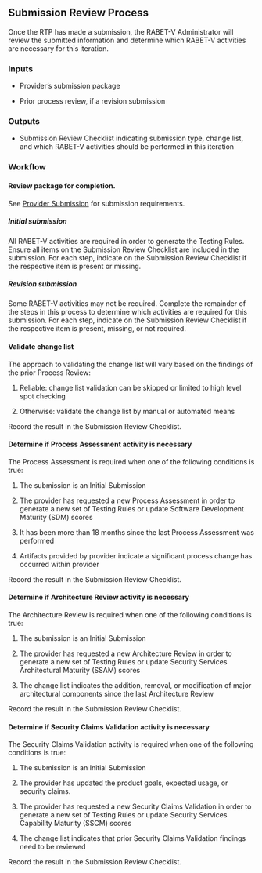 ## Submission Review Process

Once the RTP has made a submission, the RABET-V Administrator will review the submitted information and determine which RABET-V activities are necessary for this iteration.

### Inputs

  - Provider’s submission package

  - Prior process review, if a revision submission

### Outputs

  - Submission Review Checklist indicating submission type, change list, and which RABET-V activities should be performed in this iteration

### Workflow

#### Review package for completion.

See [Provider Submission](./Provider_Submission) for
submission requirements.

##### Initial submission

All RABET-V activities are required in order to generate the Testing Rules. Ensure all items on the Submission Review Checklist are included in the submission. For each step, indicate on the Submission Review Checklist if the respective item is present or missing.

##### Revision submission

Some RABET-V activities may not be required. Complete the remainder of the steps in this process to determine which activities are required for this submission. For each step, indicate on the Submission Review Checklist if the respective item is present, missing, or not required.

#### Validate change list

The approach to validating the change list will vary based on the
findings of the prior Process Review:

1.  Reliable: change list validation can be skipped or limited to high level spot checking

1.  Otherwise: validate the change list by manual or automated means

Record the result in the Submission Review Checklist.

#### Determine if Process Assessment activity is necessary

The Process Assessment is required when one of the following conditions is true:

1.  The submission is an Initial Submission

1.  The provider has requested a new Process Assessment in order to generate a new set of Testing Rules or update Software Development Maturity (SDM) scores

1.  It has been more than 18 months since the last Process Assessment was performed

1.  Artifacts provided by provider indicate a significant process change has occurred within provider

Record the result in the Submission Review Checklist.

#### Determine if Architecture Review activity is necessary

The Architecture Review is required when one of the following conditions is true:

1.  The submission is an Initial Submission

1.  The provider has requested a new Architecture Review in order to generate a new set of Testing Rules or update Security Services Architectural Maturity (SSAM) scores

1.  The change list indicates the addition, removal, or modification of major architectural components since the last Architecture Review

Record the result in the Submission Review Checklist.

#### Determine if Security Claims Validation activity is necessary

The Security Claims Validation activity is required when one of the following conditions is true:

1.  The submission is an Initial Submission

1.  The provider has updated the product goals, expected usage, or security claims.

1.  The provider has requested a new Security Claims Validation in order to generate a new set of Testing Rules or update Security Services Capability Maturity (SSCM) scores

4.  The change list indicates that prior Security Claims Validation findings need to be reviewed

Record the result in the Submission Review Checklist.
